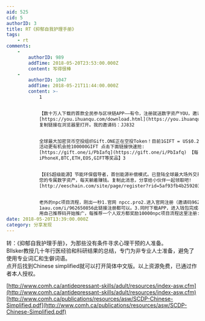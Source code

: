 ```yaml
---
aid: 525
cid: 5
authorID: 3
title: RT《抑郁自我护理手册》
tags:
    - rt
comments:
    -
        authorID: 989
        addTime: 2018-05-20T23:53:00.000Z
        content: 写得很棒
    -
        authorID: 1047
        addTime: 2018-05-21T11:44:00.000Z
        content: >-
            1


            【数十万人下载的首款全民参与区块链APP——有令，注册就送数字资产YOU，邀请还能再送5000】
            [https://you.ihuanqu.com/download.html](https://you.ihuanqu.com/download.html)
            复制链接在浏览器里打开。我的邀请码：JJ832


            全球最大加密货币空投组织Gift.ONE正在空投Token！目前1GIFT = US$0.2，注册即送100GIFT 参加
            活动更有机会抢100000GIFT 点击下面链接快速抢:
            [https://gift.one/i/PbIafq](https://gift.one/i/PbIafq) 【每天还有机会抽
            iPhoneX,BTC,ETH,EOS,GIFT等奖品】3


            【EES超级能源】节能环保倡导者，首创能源补偿模式。已登陆全球最大场外交易平台OTCBTC，挖掘出
            您的专属数字资产，每天躺着赚钱。复制此消息，分享给小伙伴一起领取吧!
            [http://eeschain.com/site/page/register?rid=5af93fb4b25920327b3844b04](http://eeschain.com/site/page/register?rid=5af93fb4b25920327b3844b04)


            老外的npc项目流程，刚出一秒1.官网 npcc.pro2.进入官网注册（邀请码962650856）或点
            1aau.com/i/962650856此链接注册都可以。3.同时下载APP，进入钱包完成社区认证。4.注册成功后可
            用自己推荐码开始推广，每推荐一个人双方都奖励10000npc项目流程这里注册:1aau.com/i/962650856NPC已经上新加坡交易所，剧官方说明，初始价不低于0.2元每个
date: 2018-05-20T13:39:00.000Z
category: 分享发现
---
```


转：《抑郁自我护理手册》，为那些没有条件寻求心理干预的人准备。  
BIlsker教授几十年行医经验和科研结果的总结，专门为非专业人士准备，避免了使用专业词汇和生僻词语。  
点开后找到Chinese simplified就可以打开简体中文版。以上资源免费，已通过作者本人授权。

[http://www.comh.ca/antidepressant-skills/adult/resources/index-asw.cfm](http://www.comh.ca/antidepressant-skills/adult/resources/index-asw.cfm)  
[http://www.comh.ca/publications/resources/asw/SCDP-Chinese-Simplified.pdf](http://www.comh.ca/publications/resources/asw/SCDP-Chinese-Simplified.pdf)
